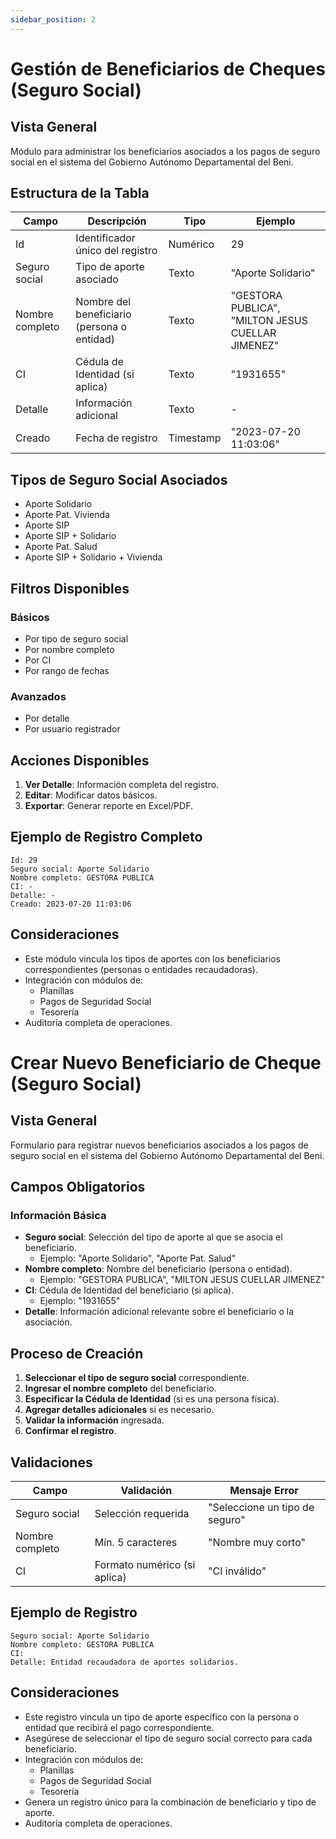 ```yaml
---
sidebar_position: 2
---
```


# Gestión de Beneficiarios de Cheques (Seguro Social)

## Vista General
Módulo para administrar los beneficiarios asociados a los pagos de seguro social en el sistema del Gobierno Autónomo Departamental del Beni.

## Estructura de la Tabla

| Campo | Descripción | Tipo | Ejemplo |
|-------|-------------|------|---------|
| Id | Identificador único del registro | Numérico | 29 |
| Seguro social | Tipo de aporte asociado | Texto | "Aporte Solidario" |
| Nombre completo | Nombre del beneficiario (persona o entidad) | Texto | "GESTORA PUBLICA", "MILTON JESUS CUELLAR JIMENEZ" |
| CI | Cédula de Identidad (si aplica) | Texto | "1931655" |
| Detalle | Información adicional | Texto | - |
| Creado | Fecha de registro | Timestamp | "2023-07-20 11:03:06" |

## Tipos de Seguro Social Asociados

- Aporte Solidario
- Aporte Pat. Vivienda
- Aporte SIP
- Aporte SIP + Solidario
- Aporte Pat. Salud
- Aporte SIP + Solidario + Vivienda

## Filtros Disponibles

### Básicos
- Por tipo de seguro social
- Por nombre completo
- Por CI
- Por rango de fechas

### Avanzados
- Por detalle
- Por usuario registrador

## Acciones Disponibles

1.  **Ver Detalle**: Información completa del registro.
2.  **Editar**: Modificar datos básicos.
3.  **Exportar**: Generar reporte en Excel/PDF.

## Ejemplo de Registro Completo
```plaintext
Id: 29
Seguro social: Aporte Solidario
Nombre completo: GESTORA PUBLICA
CI: -
Detalle: -
Creado: 2023-07-20 11:03:06
```
## Consideraciones
- Este módulo vincula los tipos de aportes con los beneficiarios correspondientes (personas o entidades recaudadoras).
- Integración con módulos de:
  - Planillas
  - Pagos de Seguridad Social
  - Tesorería
- Auditoría completa de operaciones.

# Crear Nuevo Beneficiario de Cheque (Seguro Social)

## Vista General
Formulario para registrar nuevos beneficiarios asociados a los pagos de seguro social en el sistema del Gobierno Autónomo Departamental del Beni.

## Campos Obligatorios

### Información Básica
- **Seguro social**: Selección del tipo de aporte al que se asocia el beneficiario.
  - Ejemplo: "Aporte Solidario", "Aporte Pat. Salud"
- **Nombre completo**: Nombre del beneficiario (persona o entidad).
  - Ejemplo: "GESTORA PUBLICA", "MILTON JESUS CUELLAR JIMENEZ"
- **CI**: Cédula de Identidad del beneficiario (si aplica).
  - Ejemplo: "1931655"
- **Detalle**: Información adicional relevante sobre el beneficiario o la asociación.

## Proceso de Creación

1.  **Seleccionar el tipo de seguro social** correspondiente.
2.  **Ingresar el nombre completo** del beneficiario.
3.  **Especificar la Cédula de Identidad** (si es una persona física).
4.  **Agregar detalles adicionales** si es necesario.
5.  **Validar la información** ingresada.
6.  **Confirmar el registro**.

## Validaciones
| Campo | Validación | Mensaje Error |
|-------|-----------|--------------|
| Seguro social | Selección requerida | "Seleccione un tipo de seguro" |
| Nombre completo | Mín. 5 caracteres | "Nombre muy corto" |
| CI | Formato numérico (si aplica) | "CI inválido" |

## Ejemplo de Registro
```plaintext
Seguro social: Aporte Solidario
Nombre completo: GESTORA PUBLICA
CI: 
Detalle: Entidad recaudadora de aportes solidarios.
```

## Consideraciones
- Este registro vincula un tipo de aporte específico con la persona o entidad que recibirá el pago correspondiente.
- Asegúrese de seleccionar el tipo de seguro social correcto para cada beneficiario.
- Integración con módulos de:
  - Planillas
  - Pagos de Seguridad Social
  - Tesorería
- Genera un registro único para la combinación de beneficiario y tipo de aporte.
- Auditoría completa de operaciones.